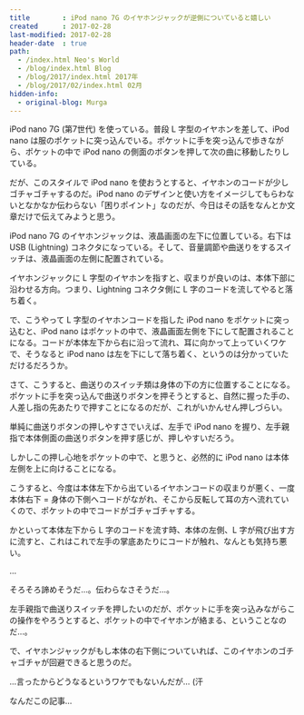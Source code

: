 ```yaml
---
title        : iPod nano 7G のイヤホンジャックが逆側についていると嬉しい
created      : 2017-02-28
last-modified: 2017-02-28
header-date  : true
path:
  - /index.html Neo's World
  - /blog/index.html Blog
  - /blog/2017/index.html 2017年
  - /blog/2017/02/index.html 02月
hidden-info:
  - original-blog: Murga
---
```


iPod nano 7G (第7世代) を使っている。普段 L 字型のイヤホンを差して、iPod nano は服のポケットに突っ込んでいる。ポケットに手を突っ込んで歩きながら、ポケットの中で iPod nano の側面のボタンを押して次の曲に移動したりしている。

だが、このスタイルで iPod nano を使おうとすると、イヤホンのコードが少しゴチャゴチャするのだ。iPod nano のデザインと使い方をイメージしてもらわないとなかなか伝わらない「困りポイント」なのだが、今日はその話をなんとか文章だけで伝えてみようと思う。

iPod nano 7G のイヤホンジャックは、液晶画面の左下に位置している。右下は USB (Lightning) コネクタになっている。そして、音量調節や曲送りをするスイッチは、液晶画面の左側に配置されている。

イヤホンジャックに L 字型のイヤホンを指すと、収まりが良いのは、本体下部に沿わせる方向。つまり、Lightning コネクタ側に L 字のコードを流してやると落ち着く。

で、こうやって L 字型のイヤホンコードを指した iPod nano をポケットに突っ込むと、iPod nano はポケットの中で、液晶画面左側を下にして配置されることになる。コードが本体左下から右に沿って流れ、耳に向かって上っていくワケで、そうなると iPod nano は左を下にして落ち着く、というのは分かっていただけるだろうか。

さて、こうすると、曲送りのスイッチ類は身体の下の方に位置することになる。ポケットに手を突っ込んで曲送りボタンを押そうとすると、自然に握った手の、人差し指の先あたりで押すことになるのだが、これがいかんせん押しづらい。

単純に曲送りボタンの押しやすさでいえば、左手で iPod nano を握り、左手親指で本体側面の曲送りボタンを押す感じが、押しやすいだろう。

しかしこの押し心地をポケットの中で、と思うと、必然的に iPod nano は本体左側を上に向けることになる。

こうすると、今度は本体左下から出ているイヤホンコードの収まりが悪く、一度本体右下 = 身体の下側へコードがながれ、そこから反転して耳の方へ流れていくので、ポケットの中でコードがゴチャゴチャする。

かといって本体左下から L 字のコードを流す時、本体の左側、L 字が飛び出す方に流すと、これはこれで左手の掌底あたりにコードが触れ、なんとも気持ち悪い。

…

そろそろ諦めそうだ…。伝わらなさそうだ…。

左手親指で曲送りスイッチを押したいのだが、ポケットに手を突っ込みながらこの操作をやろうとすると、ポケットの中でイヤホンが絡まる、ということなのだ…。

で、イヤホンジャックがもし本体の右下側についていれば、このイヤホンのゴチャゴチャが回避できると思うのだ。

…言ったからどうなるというワケでもないんだが… (汗

なんだこの記事…
